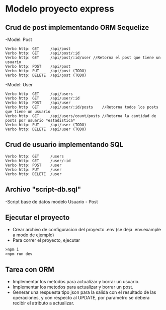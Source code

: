 # Modelo proyecto express

## Crud de post implementando ORM Sequelize

-Model: Post 

```
Verbo http: GET     /api/post
Verbo http: GET     /api/post/:id 
Verbo http: GET     /api/post/:id/user //Retorna el post que tiene un usuario
Verbo http: POST    /api/post 
Verbo http: PUT     /api/post (TODO)
Verbo http: DELETE  /api/post (TODO)
```

-Model: User

```
Verbo http  GET     /api/users
Verbo http  GET     /api/user/:id
Verbo http  POST    /api/user
Verbo http  GET     /api/user/:id/posts    //Retorna todos los posts que tiene un usuario
Verbo http  GET     /api/users/count/posts //Retorna la cantidad de posts por usuario *estadistica*
Verbo http: PUT     /api/user (TODO)
Verbo http: DELETE  /api/user (TODO)
```

## Crud de usuario implementando SQL
```
Verbo http: GET     /users 
Verbo http: GET     /user/:id 
Verbo http: POST    /user 
Verbo http: PUT     /user 
Verbo http: DELETE  /user 
```

## Archivo "script-db.sql"
-Script base de datos modelo Usuario - Post

## Ejecutar el proyecto
- Crear archivo de configuracion del proyecto .env (se deja .env.example a modo de ejemplo) 
- Para correr el proyecto, ejecutar
```
>npm i 
>npm run dev
```

## Tarea con ORM
- Implementar los metodos para actualizar y borrar un usuario.
- Implementar los metodos para actualizar y borrar un post.
- Generar una respuesta tipo json para la salida con el resultado de las operaciones, y con respecto al UPDATE, por parametro se debera recibir el atributo a actualizar.
